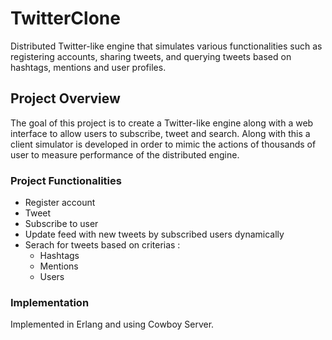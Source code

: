 # TwitterClone
Distributed Twitter-like engine that simulates various functionalities such as registering accounts, sharing tweets, and querying tweets based on hashtags, mentions and user profiles. 

## Project Overview

The goal of this project is to create a Twitter-like engine along with a web interface to allow users to subscribe, tweet and search. Along with this a client simulator is developed in order to mimic the actions of thousands of user to measure performance of the distributed engine. 
  
### Project Functionalities 

* Register account
* Tweet
* Subscribe to user
* Update feed with new tweets by subscribed users dynamically
* Serach for tweets based on criterias :
  - Hashtags
  - Mentions
  - Users

### Implementation

Implemented in Erlang and using Cowboy Server. 
